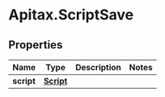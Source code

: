 # Apitax.ScriptSave

## Properties
Name | Type | Description | Notes
------------ | ------------- | ------------- | -------------
**script** | [**Script**](Script.md) |  | 


